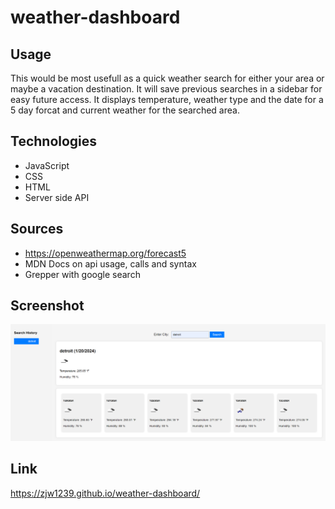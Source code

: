 # weather-dashboard

## Usage

This would be most usefull as a quick weather search for either your area or maybe a vacation destination. It will save previous searches in a sidebar for easy future access. It displays temperature, weather type and the date for a 5 day forcat and current weather for the searched area.

## Technologies

- JavaScript
- CSS
- HTML
- Server side API

## Sources

- https://openweathermap.org/forecast5
- MDN Docs on api usage, calls and syntax
- Grepper with google search

## Screenshot

![Alt text](<weather dashboard.png>)

## Link

https://zjw1239.github.io/weather-dashboard/

